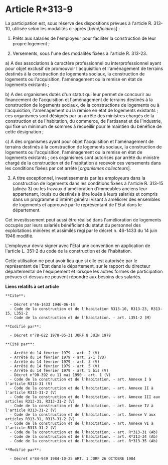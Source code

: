 # Article R*313-9

La participation est, sous réserve des dispositions prévues à l'article R. 313-10, utilisée selon les modalités ci-après
[*bénéficiaires*] :

1. Prêts aux salariés de l'employeur pour faciliter la construction de leur propre logement ;

2. Versements, sous l'une des modalités fixées à l'article R. 313-23.

a) A des associations à caractère professionnel ou interprofessionnel ayant pour objet exclusif de promouvoir l'acquisition
et l'aménagement de terrains destinés à la construction de logements sociaux, la construction de logements ou l'acquisition,
l'aménagement ou la remise en état de logements existants ;

b) A des organismes dotés d'un statut qui leur permet de concourir au financement de l'acquisition et l'aménagement de
terrains destinés à la construction de logements sociaux, de la constructions de logements ou à l'acquisition, l'aménagement
ou la remise en état de logements existants ; ces organismes sont désignés par un arrêté des ministres chargés de la
construction et de l'habitation, du commerce, de l'artisanat et de l'industrie, qui fixe un minimum de sommes à recueillir
pour le maintien du bénéfice de cette désignation ;

c) A des organismes ayant pour objet l'acquisition et l'aménagement de terrains destinés à la construction de logements
sociaux, la construction de logements ou l'acquisition, l'aménagement ou la remise en état de logements existants ; ces
organismes sont autorisés par arrêté du ministre chargé de la construction et de l'habitation à recevoir ces versements dans
les conditions fixées par cet arrêté [*organismes collecteurs*].

3. A titre exceptionnel, investissements par les employeurs dans la construction de logements dans les conditions fixées à
l'article R. 313-15 (alinéa 3) ou les travaux d'amélioration d'immeubles anciens leur appartenant, loués ou destinés à être
loués à leurs salariés et compris dans un programme d'intérêt général visant à améliorer des ensembles de logements et
approuvé par le représentant de l'Etat dans le département.

Cet investissement  peut aussi être réalisé dans l'amélioration de logements occupés par leurs salariés bénéficiant du statut
du personnel des exploitations minières et assimilés régi par le décret n. 46-1433 du 14 juin 1946 modifié.

L'employeur devra signer avec l'Etat une convention en application de l'article L. 351-2 du code de la construction et de
l'habitation.

Cette utilisation ne peut avoir lieu que si elle est autorisée par le représentant de l'Etat dans le département, sur le
rapport du directeur départemental de l'équipement et lorsque les autres formes de participation prévues ci-dessus ne peuvent
répondre aux besoins des salariés.

**Liens relatifs à cet article**

	**Cite**:

	  - Décret n°46-1433 1946-06-14
	  - Code de la construction et de l'habitation R313-10, R313-23, R313-15, L351-2
	  - Code de la construction et de l'habitation. - art. L351-2 (M)

	**Codifié par**:

	  - Décret n°78-622 1978-05-31 JORF 8 JUIN 1978

	**Cité par**:

	  - Arrêté du 14 février 1979 - art. 2 (V)
	  - Arrêté du 14 février 1979 - art. 2-1 (VD)
	  - Arrêté du 14 février 1979 - art. 3 (V)
	  - Arrêté du 14 février 1979 - art. 5 (V)
	  - Arrêté du 14 février 1979 - art. 5 bis (V)
	  - Décret n°90-392 du 11 mai 1990 - art. 1 (V)
	  - Code de la construction et de l'habitation. - art. Annexe I à l'article R313-31 (V)
	  - Code de la construction et de l'habitation. - art. Annexe II à l'article R313-31-2 (V)
	  - Code de la construction et de l'habitation. - art. Annexe III aux articles R313-31, R313-31-2 (V)
	  - Code de la construction et de l'habitation. - art. Annexe IV à l'article R313-31-2 (V)
	  - Code de la construction et de l'habitation. - art. Annexe V aux articles R313-31, R313-31-2 (V)
	  - Code de la construction et de l'habitation. - art. Annexe VI à l'article R313-31-2 (V)
	  - Code de la construction et de l'habitation. - art. R*313-31 (Ab)
	  - Code de la construction et de l'habitation. - art. R*313-34 (Ab)
	  - Code de la construction et de l'habitation. - art. R*313-35 (Ab)

	**Modifié par**:

	  - Décret n°84-949 1984-10-25 ART. 1 JORF 26 OCTOBRE 1984
